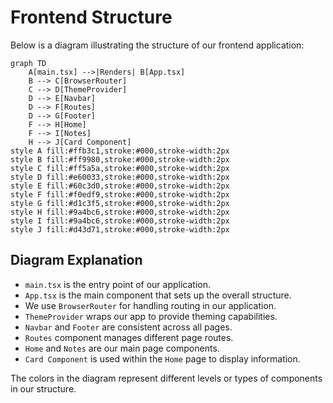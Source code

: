 # Frontend Structure

Below is a diagram illustrating the structure of our frontend application:

```mermaid
graph TD
    A[main.tsx] -->|Renders| B[App.tsx]
    B --> C[BrowserRouter]
    C --> D[ThemeProvider]
    D --> E[Navbar]
    D --> F[Routes]
    D --> G[Footer]
    F --> H[Home]
    F --> I[Notes]
    H --> J[Card Component]
style A fill:#ffb3c1,stroke:#000,stroke-width:2px
style B fill:#ff9980,stroke:#000,stroke-width:2px
style C fill:#ff5a5a,stroke:#000,stroke-width:2px
style D fill:#e60033,stroke:#000,stroke-width:2px
style E fill:#60c3d0,stroke:#000,stroke-width:2px
style F fill:#f0edf9,stroke:#000,stroke-width:2px
style G fill:#d1c3f5,stroke:#000,stroke-width:2px
style H fill:#9a4bc6,stroke:#000,stroke-width:2px  
style I fill:#9a4bc6,stroke:#000,stroke-width:2px  
style J fill:#d43d71,stroke:#000,stroke-width:2px  
```

## Diagram Explanation

- `main.tsx` is the entry point of our application.
- `App.tsx` is the main component that sets up the overall structure.
- We use `BrowserRouter` for handling routing in our application.
- `ThemeProvider` wraps our app to provide theming capabilities.
- `Navbar` and `Footer` are consistent across all pages.
- `Routes` component manages different page routes.
- `Home` and `Notes` are our main page components.
- `Card Component` is used within the `Home` page to display information.

The colors in the diagram represent different levels or types of components in our structure.